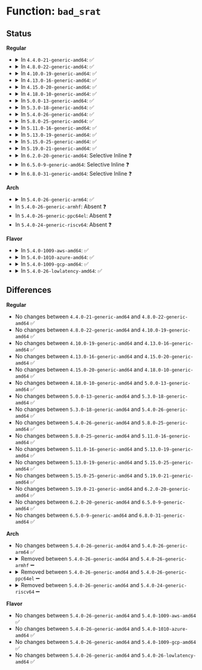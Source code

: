 # Function: <code>bad_srat</code>

## Status
<b>Regular</b>
<ul>
<li>
<details>
<summary>In <code>4.4.0-21-generic-amd64</code>: ✅</summary>

```c
void bad_srat()
```

```json
{
  "name": "bad_srat",
  "collision_type": "Unique Static",
  "inline_type": "No",
  "funcs": [
    {
      "addr": 18446744071595070347,
      "name": "bad_srat",
      "external": false,
      "loc": "arch/x86/mm/srat.c:34",
      "file": "arch/x86/mm/srat.c",
      "inline": "seen, unknown",
      "caller_inline": [],
      "caller_func": [
        "arch/x86/mm/srat.c:acpi_numa_x2apic_affinity_init",
        "arch/x86/mm/srat.c:acpi_numa_processor_affinity_init",
        "arch/x86/mm/srat.c:acpi_numa_memory_affinity_init"
      ]
    }
  ],
  "symbols": [
    {
      "addr": 18446744071595070347,
      "name": "bad_srat",
      "section": ".init.text",
      "bind": "STB_LOCAL",
      "size": 28
    }
  ]
}
```
</details>
</li>
<li>
<details>
<summary>In <code>4.8.0-22-generic-amd64</code>: ✅</summary>

```c
void bad_srat()
```

```json
{
  "name": "bad_srat",
  "collision_type": "Unique Global",
  "inline_type": "No",
  "funcs": [
    {
      "addr": 18446744071595419743,
      "name": "bad_srat",
      "external": true,
      "loc": "drivers/acpi/numa.c:215",
      "file": "drivers/acpi/numa.c",
      "inline": "seen, unknown",
      "caller_inline": [],
      "caller_func": [
        "arch/x86/mm/srat.c:acpi_numa_processor_affinity_init",
        "arch/x86/mm/srat.c:acpi_numa_x2apic_affinity_init",
        "drivers/acpi/numa.c:acpi_numa_memory_affinity_init"
      ]
    }
  ],
  "symbols": [
    {
      "addr": 18446744071595419743,
      "name": "bad_srat",
      "section": ".init.text",
      "bind": "STB_GLOBAL",
      "size": 28
    }
  ]
}
```
</details>
</li>
<li>
<details>
<summary>In <code>4.10.0-19-generic-amd64</code>: ✅</summary>

```c
void bad_srat()
```

```json
{
  "name": "bad_srat",
  "collision_type": "Unique Global",
  "inline_type": "No",
  "funcs": [
    {
      "addr": 18446744071595670560,
      "name": "bad_srat",
      "external": true,
      "loc": "drivers/acpi/numa.c:215",
      "file": "drivers/acpi/numa.c",
      "inline": "seen, unknown",
      "caller_inline": [],
      "caller_func": [
        "arch/x86/mm/srat.c:acpi_numa_processor_affinity_init",
        "arch/x86/mm/srat.c:acpi_numa_x2apic_affinity_init",
        "drivers/acpi/numa.c:acpi_numa_memory_affinity_init"
      ]
    }
  ],
  "symbols": [
    {
      "addr": 18446744071595670560,
      "name": "bad_srat",
      "section": ".init.text",
      "bind": "STB_GLOBAL",
      "size": 28
    }
  ]
}
```
</details>
</li>
<li>
<details>
<summary>In <code>4.13.0-16-generic-amd64</code>: ✅</summary>

```c
void bad_srat()
```

```json
{
  "name": "bad_srat",
  "collision_type": "Unique Global",
  "inline_type": "No",
  "funcs": [
    {
      "addr": 18446744071596594155,
      "name": "bad_srat",
      "external": true,
      "loc": "drivers/acpi/numa.c:215",
      "file": "drivers/acpi/numa.c",
      "inline": "seen, unknown",
      "caller_inline": [],
      "caller_func": [
        "arch/x86/mm/srat.c:acpi_numa_processor_affinity_init",
        "arch/x86/mm/srat.c:acpi_numa_x2apic_affinity_init",
        "drivers/acpi/numa.c:acpi_numa_memory_affinity_init"
      ]
    }
  ],
  "symbols": [
    {
      "addr": 18446744071596594155,
      "name": "bad_srat",
      "section": ".init.text",
      "bind": "STB_GLOBAL",
      "size": 33
    }
  ]
}
```
</details>
</li>
<li>
<details>
<summary>In <code>4.15.0-20-generic-amd64</code>: ✅</summary>

```c
void bad_srat()
```

```json
{
  "name": "bad_srat",
  "collision_type": "Unique Global",
  "inline_type": "No",
  "funcs": [
    {
      "addr": 18446744071602922316,
      "name": "bad_srat",
      "external": true,
      "loc": "drivers/acpi/numa.c:217",
      "file": "drivers/acpi/numa.c",
      "inline": "seen, unknown",
      "caller_inline": [],
      "caller_func": [
        "arch/x86/mm/srat.c:acpi_numa_processor_affinity_init",
        "arch/x86/mm/srat.c:acpi_numa_x2apic_affinity_init",
        "drivers/acpi/numa.c:acpi_numa_memory_affinity_init"
      ]
    }
  ],
  "symbols": [
    {
      "addr": 18446744071602922316,
      "name": "bad_srat",
      "section": ".init.text",
      "bind": "STB_GLOBAL",
      "size": 33
    }
  ]
}
```
</details>
</li>
<li>
<details>
<summary>In <code>4.18.0-10-generic-amd64</code>: ✅</summary>

```c
void bad_srat()
```

```json
{
  "name": "bad_srat",
  "collision_type": "Unique Global",
  "inline_type": "No",
  "funcs": [
    {
      "addr": 18446744071603094385,
      "name": "bad_srat",
      "external": true,
      "loc": "drivers/acpi/numa.c:217",
      "file": "drivers/acpi/numa.c",
      "inline": "seen, unknown",
      "caller_inline": [],
      "caller_func": [
        "arch/x86/mm/srat.c:acpi_numa_processor_affinity_init",
        "arch/x86/mm/srat.c:acpi_numa_x2apic_affinity_init",
        "drivers/acpi/numa.c:acpi_numa_memory_affinity_init"
      ]
    }
  ],
  "symbols": [
    {
      "addr": 18446744071603094385,
      "name": "bad_srat",
      "section": ".init.text",
      "bind": "STB_GLOBAL",
      "size": 33
    }
  ]
}
```
</details>
</li>
<li>
<details>
<summary>In <code>5.0.0-13-generic-amd64</code>: ✅</summary>

```c
void bad_srat()
```

```json
{
  "name": "bad_srat",
  "collision_type": "Unique Global",
  "inline_type": "No",
  "funcs": [
    {
      "addr": 18446744071604896519,
      "name": "bad_srat",
      "external": true,
      "loc": "drivers/acpi/numa.c:216",
      "file": "drivers/acpi/numa.c",
      "inline": "seen, unknown",
      "caller_inline": [],
      "caller_func": [
        "arch/x86/mm/srat.c:acpi_numa_processor_affinity_init",
        "arch/x86/mm/srat.c:acpi_numa_x2apic_affinity_init",
        "drivers/acpi/numa.c:acpi_numa_memory_affinity_init"
      ]
    }
  ],
  "symbols": [
    {
      "addr": 18446744071604896519,
      "name": "bad_srat",
      "section": ".init.text",
      "bind": "STB_GLOBAL",
      "size": 33
    }
  ]
}
```
</details>
</li>
<li>
<details>
<summary>In <code>5.3.0-18-generic-amd64</code>: ✅</summary>

```c
void bad_srat()
```

```json
{
  "name": "bad_srat",
  "collision_type": "Unique Global",
  "inline_type": "No",
  "funcs": [
    {
      "addr": 18446744071605002687,
      "name": "bad_srat",
      "external": true,
      "loc": "drivers/acpi/numa.c:203",
      "file": "drivers/acpi/numa.c",
      "inline": "seen, unknown",
      "caller_inline": [],
      "caller_func": [
        "arch/x86/mm/srat.c:acpi_numa_processor_affinity_init",
        "arch/x86/mm/srat.c:acpi_numa_x2apic_affinity_init",
        "drivers/acpi/numa.c:acpi_numa_memory_affinity_init"
      ]
    }
  ],
  "symbols": [
    {
      "addr": 18446744071605002687,
      "name": "bad_srat",
      "section": ".init.text",
      "bind": "STB_GLOBAL",
      "size": 33
    }
  ]
}
```
</details>
</li>
<li>
<details>
<summary>In <code>5.4.0-26-generic-amd64</code>: ✅</summary>

```c
void bad_srat()
```

```json
{
  "name": "bad_srat",
  "collision_type": "Unique Global",
  "inline_type": "No",
  "funcs": [
    {
      "addr": 18446744071605040052,
      "name": "bad_srat",
      "external": true,
      "loc": "drivers/acpi/numa.c:203",
      "file": "drivers/acpi/numa.c",
      "inline": "seen, unknown",
      "caller_inline": [],
      "caller_func": [
        "arch/x86/mm/srat.c:acpi_numa_processor_affinity_init",
        "arch/x86/mm/srat.c:acpi_numa_x2apic_affinity_init",
        "drivers/acpi/numa.c:acpi_numa_memory_affinity_init"
      ]
    }
  ],
  "symbols": [
    {
      "addr": 18446744071605040052,
      "name": "bad_srat",
      "section": ".init.text",
      "bind": "STB_GLOBAL",
      "size": 33
    }
  ]
}
```
</details>
</li>
<li>
<details>
<summary>In <code>5.8.0-25-generic-amd64</code>: ✅</summary>

```c
void bad_srat()
```

```json
{
  "name": "bad_srat",
  "collision_type": "Unique Global",
  "inline_type": "No",
  "funcs": [
    {
      "addr": 18446744071609333272,
      "name": "bad_srat",
      "external": true,
      "loc": "drivers/acpi/numa/srat.c:163",
      "file": "drivers/acpi/numa/srat.c",
      "inline": "seen, unknown",
      "caller_inline": [],
      "caller_func": [
        "arch/x86/mm/srat.c:acpi_numa_processor_affinity_init",
        "arch/x86/mm/srat.c:acpi_numa_x2apic_affinity_init",
        "drivers/acpi/numa/srat.c:acpi_numa_memory_affinity_init"
      ]
    }
  ],
  "symbols": [
    {
      "addr": 18446744071609333272,
      "name": "bad_srat",
      "section": ".init.text",
      "bind": "STB_GLOBAL",
      "size": 33
    }
  ]
}
```
</details>
</li>
<li>
<details>
<summary>In <code>5.11.0-16-generic-amd64</code>: ✅</summary>

```c
void bad_srat()
```

```json
{
  "name": "bad_srat",
  "collision_type": "Unique Global",
  "inline_type": "No",
  "funcs": [
    {
      "addr": 18446744071612404217,
      "name": "bad_srat",
      "external": true,
      "loc": "drivers/acpi/numa/srat.c:198",
      "file": "drivers/acpi/numa/srat.c",
      "inline": "seen, unknown",
      "caller_inline": [],
      "caller_func": [
        "arch/x86/mm/srat.c:acpi_numa_processor_affinity_init",
        "arch/x86/mm/srat.c:acpi_numa_x2apic_affinity_init",
        "drivers/acpi/numa/srat.c:acpi_numa_memory_affinity_init"
      ]
    }
  ],
  "symbols": [
    {
      "addr": 18446744071612404217,
      "name": "bad_srat",
      "section": ".init.text",
      "bind": "STB_GLOBAL",
      "size": 33
    }
  ]
}
```
</details>
</li>
<li>
<details>
<summary>In <code>5.13.0-19-generic-amd64</code>: ✅</summary>

```c
void bad_srat()
```

```json
{
  "name": "bad_srat",
  "collision_type": "Unique Global",
  "inline_type": "No",
  "funcs": [
    {
      "addr": 18446744071614546665,
      "name": "bad_srat",
      "external": true,
      "loc": "drivers/acpi/numa/srat.c:198",
      "file": "drivers/acpi/numa/srat.c",
      "inline": "seen, unknown",
      "caller_inline": [],
      "caller_func": [
        "arch/x86/mm/srat.c:acpi_numa_processor_affinity_init",
        "arch/x86/mm/srat.c:acpi_numa_x2apic_affinity_init",
        "drivers/acpi/numa/srat.c:acpi_numa_memory_affinity_init"
      ]
    }
  ],
  "symbols": [
    {
      "addr": 18446744071614546665,
      "name": "bad_srat",
      "section": ".init.text",
      "bind": "STB_GLOBAL",
      "size": 33
    }
  ]
}
```
</details>
</li>
<li>
<details>
<summary>In <code>5.15.0-25-generic-amd64</code>: ✅</summary>

```c
void bad_srat()
```

```json
{
  "name": "bad_srat",
  "collision_type": "Unique Global",
  "inline_type": "No",
  "funcs": [
    {
      "addr": 18446744071615498851,
      "name": "bad_srat",
      "external": true,
      "loc": "drivers/acpi/numa/srat.c:198",
      "file": "drivers/acpi/numa/srat.c",
      "inline": "seen, unknown",
      "caller_inline": [],
      "caller_func": [
        "arch/x86/mm/srat.c:acpi_numa_processor_affinity_init",
        "arch/x86/mm/srat.c:acpi_numa_x2apic_affinity_init",
        "drivers/acpi/numa/srat.c:acpi_numa_memory_affinity_init"
      ]
    }
  ],
  "symbols": [
    {
      "addr": 18446744071615498851,
      "name": "bad_srat",
      "section": ".init.text",
      "bind": "STB_GLOBAL",
      "size": 33
    }
  ]
}
```
</details>
</li>
<li>
<details>
<summary>In <code>5.19.0-21-generic-amd64</code>: ✅</summary>

```c
void bad_srat()
```

```json
{
  "name": "bad_srat",
  "collision_type": "Unique Global",
  "inline_type": "No",
  "funcs": [
    {
      "addr": 18446744071617301942,
      "name": "bad_srat",
      "external": true,
      "loc": "drivers/acpi/numa/srat.c:198",
      "file": "drivers/acpi/numa/srat.c",
      "inline": "seen, unknown",
      "caller_inline": [],
      "caller_func": [
        "arch/x86/mm/srat.c:acpi_numa_processor_affinity_init",
        "arch/x86/mm/srat.c:acpi_numa_x2apic_affinity_init",
        "drivers/acpi/numa/srat.c:acpi_numa_memory_affinity_init"
      ]
    }
  ],
  "symbols": [
    {
      "addr": 18446744071617301942,
      "name": "bad_srat",
      "section": ".init.text",
      "bind": "STB_GLOBAL",
      "size": 41
    }
  ]
}
```
</details>
</li>
<li>
<details>
<summary>In <code>6.2.0-20-generic-amd64</code>: Selective Inline ❓</summary>

```c
void bad_srat()
```

```json
{
  "name": "bad_srat",
  "collision_type": "Unique Global",
  "inline_type": "Selective",
  "funcs": [
    {
      "addr": 18446744071628021123,
      "name": "bad_srat",
      "external": true,
      "loc": "drivers/acpi/numa/srat.c:198",
      "file": "drivers/acpi/numa/srat.c",
      "inline": "not declared, inlined",
      "caller_inline": [
        "drivers/acpi/numa/srat.c:acpi_numa_memory_affinity_init"
      ],
      "caller_func": [
        "arch/x86/mm/srat.c:acpi_numa_processor_affinity_init",
        "arch/x86/mm/srat.c:acpi_numa_x2apic_affinity_init"
      ]
    }
  ],
  "symbols": [
    {
      "addr": 18446744071628020128,
      "name": "bad_srat",
      "section": ".init.text",
      "bind": "STB_GLOBAL",
      "size": 41
    }
  ]
}
```
</details>
</li>
<li>
<details>
<summary>In <code>6.5.0-9-generic-amd64</code>: Selective Inline ❓</summary>

```c
void bad_srat()
```

```json
{
  "name": "bad_srat",
  "collision_type": "Unique Global",
  "inline_type": "Selective",
  "funcs": [
    {
      "addr": 18446744071619786579,
      "name": "bad_srat",
      "external": true,
      "loc": "drivers/acpi/numa/srat.c:198",
      "file": "drivers/acpi/numa/srat.c",
      "inline": "not declared, inlined",
      "caller_inline": [
        "drivers/acpi/numa/srat.c:acpi_numa_memory_affinity_init"
      ],
      "caller_func": [
        "arch/x86/mm/srat.c:acpi_numa_processor_affinity_init",
        "arch/x86/mm/srat.c:acpi_numa_x2apic_affinity_init"
      ]
    }
  ],
  "symbols": [
    {
      "addr": 18446744071619785584,
      "name": "bad_srat",
      "section": ".init.text",
      "bind": "STB_GLOBAL",
      "size": 41
    }
  ]
}
```
</details>
</li>
<li>
<details>
<summary>In <code>6.8.0-31-generic-amd64</code>: Selective Inline ❓</summary>

```c
void bad_srat()
```

```json
{
  "name": "bad_srat",
  "collision_type": "Unique Global",
  "inline_type": "Selective",
  "funcs": [
    {
      "addr": 18446744071622093795,
      "name": "bad_srat",
      "external": true,
      "loc": "drivers/acpi/numa/srat.c:198",
      "file": "drivers/acpi/numa/srat.c",
      "inline": "not declared, inlined",
      "caller_inline": [
        "drivers/acpi/numa/srat.c:acpi_numa_memory_affinity_init"
      ],
      "caller_func": [
        "arch/x86/mm/srat.c:acpi_numa_processor_affinity_init",
        "arch/x86/mm/srat.c:acpi_numa_x2apic_affinity_init"
      ]
    }
  ],
  "symbols": [
    {
      "addr": 18446744071622092800,
      "name": "bad_srat",
      "section": ".init.text",
      "bind": "STB_GLOBAL",
      "size": 41
    }
  ]
}
```
</details>
</li>
</ul>
<b>Arch</b>
<ul>
<li>
<details>
<summary>In <code>5.4.0-26-generic-arm64</code>: ✅</summary>

```c
void bad_srat()
```

```json
{
  "name": "bad_srat",
  "collision_type": "Unique Global",
  "inline_type": "No",
  "funcs": [
    {
      "addr": 18446603336511120360,
      "name": "bad_srat",
      "external": true,
      "loc": "drivers/acpi/numa.c:203",
      "file": "drivers/acpi/numa.c",
      "inline": "seen, unknown",
      "caller_inline": [],
      "caller_func": [
        "arch/arm64/kernel/acpi_numa.c:acpi_numa_gicc_affinity_init",
        "arch/arm64/kernel/acpi_numa.c:acpi_numa_gicc_affinity_init",
        "drivers/acpi/numa.c:acpi_numa_memory_affinity_init"
      ]
    }
  ],
  "symbols": [
    {
      "addr": 18446603336511120360,
      "name": "bad_srat",
      "section": ".init.text",
      "bind": "STB_GLOBAL",
      "size": 48
    }
  ]
}
```
</details>
</li>
<li>
In <code>5.4.0-26-generic-armhf</code>: Absent ❓
</li>
<li>
In <code>5.4.0-26-generic-ppc64el</code>: Absent ❓
</li>
<li>
In <code>5.4.0-24-generic-riscv64</code>: Absent ❓
</li>
</ul>
<b>Flavor</b>
<ul>
<li>
<details>
<summary>In <code>5.4.0-1009-aws-amd64</code>: ✅</summary>

```c
void bad_srat()
```

```json
{
  "name": "bad_srat",
  "collision_type": "Unique Global",
  "inline_type": "No",
  "funcs": [
    {
      "addr": 18446744071604944968,
      "name": "bad_srat",
      "external": true,
      "loc": "drivers/acpi/numa.c:203",
      "file": "drivers/acpi/numa.c",
      "inline": "seen, unknown",
      "caller_inline": [],
      "caller_func": [
        "arch/x86/mm/srat.c:acpi_numa_processor_affinity_init",
        "arch/x86/mm/srat.c:acpi_numa_x2apic_affinity_init",
        "drivers/acpi/numa.c:acpi_numa_memory_affinity_init"
      ]
    }
  ],
  "symbols": [
    {
      "addr": 18446744071604944968,
      "name": "bad_srat",
      "section": ".init.text",
      "bind": "STB_GLOBAL",
      "size": 33
    }
  ]
}
```
</details>
</li>
<li>
<details>
<summary>In <code>5.4.0-1010-azure-amd64</code>: ✅</summary>

```c
void bad_srat()
```

```json
{
  "name": "bad_srat",
  "collision_type": "Unique Global",
  "inline_type": "No",
  "funcs": [
    {
      "addr": 18446744071604912367,
      "name": "bad_srat",
      "external": true,
      "loc": "drivers/acpi/numa.c:203",
      "file": "drivers/acpi/numa.c",
      "inline": "seen, unknown",
      "caller_inline": [],
      "caller_func": [
        "arch/x86/mm/srat.c:acpi_numa_processor_affinity_init",
        "arch/x86/mm/srat.c:acpi_numa_x2apic_affinity_init",
        "drivers/acpi/numa.c:acpi_numa_memory_affinity_init"
      ]
    }
  ],
  "symbols": [
    {
      "addr": 18446744071604912367,
      "name": "bad_srat",
      "section": ".init.text",
      "bind": "STB_GLOBAL",
      "size": 33
    }
  ]
}
```
</details>
</li>
<li>
<details>
<summary>In <code>5.4.0-1009-gcp-amd64</code>: ✅</summary>

```c
void bad_srat()
```

```json
{
  "name": "bad_srat",
  "collision_type": "Unique Global",
  "inline_type": "No",
  "funcs": [
    {
      "addr": 18446744071605022640,
      "name": "bad_srat",
      "external": true,
      "loc": "drivers/acpi/numa.c:203",
      "file": "drivers/acpi/numa.c",
      "inline": "seen, unknown",
      "caller_inline": [],
      "caller_func": [
        "arch/x86/mm/srat.c:acpi_numa_processor_affinity_init",
        "arch/x86/mm/srat.c:acpi_numa_x2apic_affinity_init",
        "drivers/acpi/numa.c:acpi_numa_memory_affinity_init"
      ]
    }
  ],
  "symbols": [
    {
      "addr": 18446744071605022640,
      "name": "bad_srat",
      "section": ".init.text",
      "bind": "STB_GLOBAL",
      "size": 33
    }
  ]
}
```
</details>
</li>
<li>
<details>
<summary>In <code>5.4.0-26-lowlatency-amd64</code>: ✅</summary>

```c
void bad_srat()
```

```json
{
  "name": "bad_srat",
  "collision_type": "Unique Global",
  "inline_type": "No",
  "funcs": [
    {
      "addr": 18446744071605044232,
      "name": "bad_srat",
      "external": true,
      "loc": "drivers/acpi/numa.c:203",
      "file": "drivers/acpi/numa.c",
      "inline": "seen, unknown",
      "caller_inline": [],
      "caller_func": [
        "arch/x86/mm/srat.c:acpi_numa_processor_affinity_init",
        "arch/x86/mm/srat.c:acpi_numa_x2apic_affinity_init",
        "drivers/acpi/numa.c:acpi_numa_memory_affinity_init"
      ]
    }
  ],
  "symbols": [
    {
      "addr": 18446744071605044232,
      "name": "bad_srat",
      "section": ".init.text",
      "bind": "STB_GLOBAL",
      "size": 33
    }
  ]
}
```
</details>
</li>
</ul>

## Differences
<b>Regular</b>
<ul>
<li>
No changes between <code>4.4.0-21-generic-amd64</code> and <code>4.8.0-22-generic-amd64</code> ✅
</li>
<li>
No changes between <code>4.8.0-22-generic-amd64</code> and <code>4.10.0-19-generic-amd64</code> ✅
</li>
<li>
No changes between <code>4.10.0-19-generic-amd64</code> and <code>4.13.0-16-generic-amd64</code> ✅
</li>
<li>
No changes between <code>4.13.0-16-generic-amd64</code> and <code>4.15.0-20-generic-amd64</code> ✅
</li>
<li>
No changes between <code>4.15.0-20-generic-amd64</code> and <code>4.18.0-10-generic-amd64</code> ✅
</li>
<li>
No changes between <code>4.18.0-10-generic-amd64</code> and <code>5.0.0-13-generic-amd64</code> ✅
</li>
<li>
No changes between <code>5.0.0-13-generic-amd64</code> and <code>5.3.0-18-generic-amd64</code> ✅
</li>
<li>
No changes between <code>5.3.0-18-generic-amd64</code> and <code>5.4.0-26-generic-amd64</code> ✅
</li>
<li>
No changes between <code>5.4.0-26-generic-amd64</code> and <code>5.8.0-25-generic-amd64</code> ✅
</li>
<li>
No changes between <code>5.8.0-25-generic-amd64</code> and <code>5.11.0-16-generic-amd64</code> ✅
</li>
<li>
No changes between <code>5.11.0-16-generic-amd64</code> and <code>5.13.0-19-generic-amd64</code> ✅
</li>
<li>
No changes between <code>5.13.0-19-generic-amd64</code> and <code>5.15.0-25-generic-amd64</code> ✅
</li>
<li>
No changes between <code>5.15.0-25-generic-amd64</code> and <code>5.19.0-21-generic-amd64</code> ✅
</li>
<li>
No changes between <code>5.19.0-21-generic-amd64</code> and <code>6.2.0-20-generic-amd64</code> ✅
</li>
<li>
No changes between <code>6.2.0-20-generic-amd64</code> and <code>6.5.0-9-generic-amd64</code> ✅
</li>
<li>
No changes between <code>6.5.0-9-generic-amd64</code> and <code>6.8.0-31-generic-amd64</code> ✅
</li>
</ul>
<b>Arch</b>
<ul>
<li>
No changes between <code>5.4.0-26-generic-amd64</code> and <code>5.4.0-26-generic-arm64</code> ✅
</li>
<li>
<details>
<summary>Removed between <code>5.4.0-26-generic-amd64</code> and <code>5.4.0-26-generic-armhf</code> ➖</summary>

```c
void bad_srat()
```
</details>
</li>
<li>
<details>
<summary>Removed between <code>5.4.0-26-generic-amd64</code> and <code>5.4.0-26-generic-ppc64el</code> ➖</summary>

```c
void bad_srat()
```
</details>
</li>
<li>
<details>
<summary>Removed between <code>5.4.0-26-generic-amd64</code> and <code>5.4.0-24-generic-riscv64</code> ➖</summary>

```c
void bad_srat()
```
</details>
</li>
</ul>
<b>Flavor</b>
<ul>
<li>
No changes between <code>5.4.0-26-generic-amd64</code> and <code>5.4.0-1009-aws-amd64</code> ✅
</li>
<li>
No changes between <code>5.4.0-26-generic-amd64</code> and <code>5.4.0-1010-azure-amd64</code> ✅
</li>
<li>
No changes between <code>5.4.0-26-generic-amd64</code> and <code>5.4.0-1009-gcp-amd64</code> ✅
</li>
<li>
No changes between <code>5.4.0-26-generic-amd64</code> and <code>5.4.0-26-lowlatency-amd64</code> ✅
</li>
</ul>
